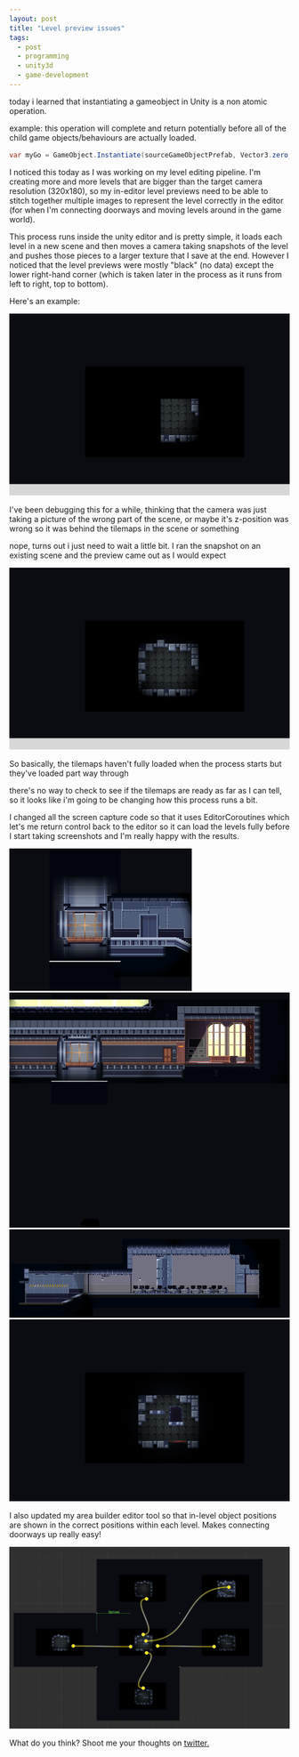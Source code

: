 ```yaml
---
layout: post
title: "Level preview issues"
tags:
  - post
  - programming
  - unity3d
  - game-development
---
```


today i learned that instantiating a gameobject in Unity is a non atomic operation.

example: this operation will complete and return potentially before all of the child game objects/behaviours are actually loaded.

```csharp
var myGo = GameObject.Instantiate(sourceGameObjectPrefab, Vector3.zero, Quaternion.identity);
```

I noticed this today as I was working on my level editing pipeline. I'm creating more and more levels that are bigger than the target camera resolution (320x180), so my in-editor level previews need to be able to stitch together multiple images to represent the level correctly in the editor (for when I'm connecting doorways and moving levels around in the game world).

This process runs inside the unity editor and is pretty simple, it loads each level in a new scene and then moves a camera taking snapshots of the level and pushes those pieces to a larger texture that I save at the end. However I noticed that the level previews were mostly "black" (no data) except the lower right-hand corner (which is taken later in the process as it runs from left to right, top to bottom).

Here's an example:

<img src="/level-previews/__preview_2_4.png" />

I've been debugging this for a while, thinking that the camera was just taking a picture of the wrong part of the scene, or maybe it's z-position was wrong so it was behind the tilemaps in the scene or something

nope, turns out i just need to wait a little bit. I ran the snapshot on an existing scene and the preview came out as I would expect

<img src="/level-previews/__preview_2_4_2.png" />

So basically, the tilemaps haven't fully loaded when the process starts but they've loaded part way through

there's no way to check to see if the tilemaps are ready as far as I can tell, so it looks like i'm going to be changing how this process runs a bit.

I changed all the screen capture code so that it uses EditorCoroutines which let's me return control back to the editor so it can load the levels fully before I start taking screenshots and I'm really happy with the results.

<img src="/level-previews/ArrestingBranford-ElevatorRide-ElevatorAssault.png" />
<img src="/level-previews/ArrestingBranford-ElevatorRide-GoingUp.png" />
<img src="/level-previews/Eng-1-0.png" />
<img src="/level-previews/GreyBoxA_1.png" />

I also updated my area builder editor tool so that in-level object positions are shown in the correct positions within each level. Makes connecting doorways up really easy!

<img src="/level-previews/area_builder.png" />

What do you think? Shoot me your thoughts on [twitter.](https://www.twitter.com/codeimpossible)